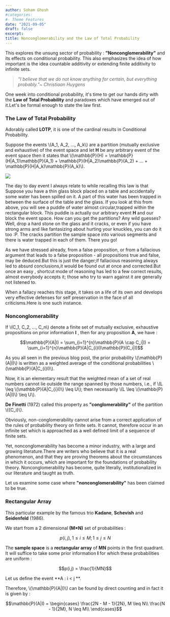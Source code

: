 ```yaml
---
author: Soham Ghosh
#categories:
#- Theme Features
date: "2021-09-05"
draft: false
excerpt:
title: Nonconglomerability and the Law of Total Probability
---
```


This explores the unsung sector of probability : **"Nonconglomerability"** and its effects on conditional probability. This also emphasizes the idea of how important is the idea countable additivity or extending finite additivity to infinite sets.

> *“I believe that we do not know anything for certain, but everything probably.”~ Christiaan Huygens*

One week into conditional probability, it's time to get our hands dirty with the **Law of Total Probability** and paradoxes which have emerged out of it.Let's be formal enough to state the law first.

### The Law of Total Probability

Adorably called **LOTP**, it is one of the cardinal results in Conditional Probability.

Suppose the events \\(A_1, A_2, ..., A_k\\) are a partition (mutually exclusive and exhaustive) of the event space and let **H** be any arbitrary event of the event space then it states that \\(\mathbb{P}(H) = \mathbb{P}(H|A_1)\mathbb{P}(A_1) + \mathbb{P}(H|A_2)\mathbb{P}(A_2) + ... + \mathbb{P}(H|A_k)\mathbb{P}(A_k)\\).

![](P1.png)

The day to day event I always relate to while recalling this law is that Suppose you have a thin glass block placed on a table and accidentally some water has been spilled on it. A part of this water has been trapped in between the surface of the table and the glass. If you look at this from above, you will see a puddle of water almost circular,trapped within the rectangular block. This puddle is actually our arbitrary event **H** and our block the event space. How can you get the partitions? Any wild guesses? Well, drop a hard stone on the glass and it cracks, or even if you have strong arms and like fantasizing about hurting your knuckles, you can do it too :P. The cracks partition the sample space into various segments and there is water trapped in each of them. There you go!

As we have stressed already, from a false proposition, or from a fallacious argument that leads to a false proposition - all propositions true and false, may be deduced.But this is just the danger;if fallacious reasoning always led to absurd conclusions,it would be found out at once and corrected.But once an easy , shortcut mode of reasoning has led to a few correct results, almost everybody accepts it; those who try to warn against it are generally not listened to.

When a fallacy reaches this stage, it takes on a life of its own and develops very effective defenses for self preservation in the face of all criticisms.Here is one such instance.

### Nonconglomerability

If \\(C_1, C_2, ..., C_n\\) denote a finite set of mutually exclusive, exhaustive propositions on prior information **I** , then for any proposition **A**, we have :

$$\mathbb{P}(A|I) = \sum_{i=1}^{n}\mathbb{P}(A \cap C_i|I) = \sum_{i=1}^{n}\mathbb{P}(A|C_{i}I)\mathbb{P}(C_i|I)$$

As you all seen in the previous blog post, the prior probability \\(\mathbb{P}(A|I)\\) is written as a weighted average of the conditional probabilities \\(\mathbb{P}(A|C_{i}I)\\).

Now, it is an elementary result that the weighted mean of a set of real numbers cannot lie outside the range spanned by those numbers, i.e., if \\(L \leq \\(\mathbb{P}(A|C_{i}I)\\) \leq U\\); then necessarily \\(L \leq \\(\mathbb{P}(A|I)\\) \leq U\\).

**De Finetti** (1972) called this property as **"conglomerability"** of the partition \\({C_i}\\).

Obviously, non-conglomerability cannot arise from a correct application of the rules of probability theory on finite sets. It cannot, therefore occur in an infinite set which is approached as a well defined limit of a sequence of finite sets.

Yet, nonconglomerability has become a minor industry, with a large and growing literature.There are writers who believe that it is a real phenomenon, and that they are proving theorems about the circumstances in which it occurs, which are important for the foundations of probability theory. Nonconglomerability has become, quite literally, institutionalized in our literature and taught as truth.

Let us examine some case where **"nonconglomerability"** has been claimed to be true.

### Rectangular Array

This particular example by the famous trio **Kadane**, **Schevish** and **Seidenfeld** (1986).

We start from a 2 dimensional **(M×N)** set of probabilities :

$$p(i,j), 1 \leq i \leq M; 1 \leq j \leq N$$

The **sample space** is a **rectangular array** of **MN** points in the first quadrant. It will suffice to take some prior information **I** for which these probabilities are uniform :

$$p(i,j) = \frac{1}{MN}$$

Let us define the event **A : i < j **.

Therefore, \\(\mathbb{P}(A|I)\\) can be found by direct counting and in fact it is given by :

$$\mathbb{P}(A|I) = \begin{cases} 
  \frac{2N - M - 1}{2N}, M \leq N\\
  \frac{N - 1}{2M}, N \leq M\\
\end{cases}$$


